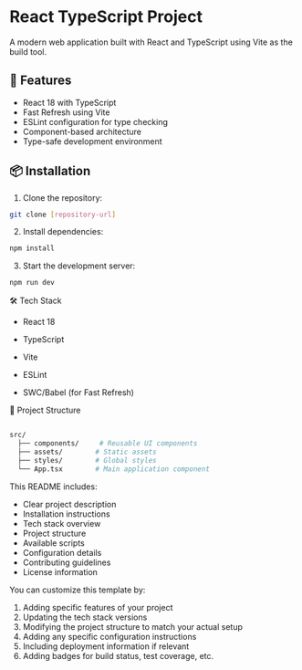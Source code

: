 # React TypeScript Project

A modern web application built with React and TypeScript using Vite as the build tool.

## 🚀 Features

- React 18 with TypeScript
- Fast Refresh using Vite
- ESLint configuration for type checking
- Component-based architecture
- Type-safe development environment

## 📦 Installation

1. Clone the repository:

```bash
git clone [repository-url]
```

2. Install dependencies:

```bash
npm install
```

3. Start the development server:

```bash
npm run dev
```

🛠️ Tech Stack

- React 18

- TypeScript

- Vite

- ESLint

- SWC/Babel (for Fast Refresh)

📁 Project Structure

```bash

src/
  ├── components/     # Reusable UI components
  ├── assets/        # Static assets
  ├── styles/        # Global styles
  └── App.tsx        # Main application component

```
This README includes:
- Clear project description
- Installation instructions
- Tech stack overview
- Project structure
- Available scripts
- Configuration details
- Contributing guidelines
- License information

You can customize this template by:
1. Adding specific features of your project
2. Updating the tech stack versions
3. Modifying the project structure to match your actual setup
4. Adding any specific configuration instructions
5. Including deployment information if relevant
6. Adding badges for build status, test coverage, etc.
